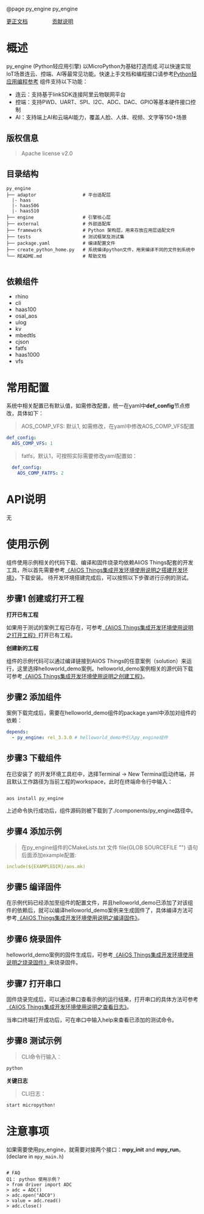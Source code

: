 @page py_engine py_engine

[更正文档](https://gitee.com/alios-things/py_engine/edit/rel_3.3.0/README.md) &emsp;&emsp;&emsp;&emsp; [贡献说明](https://help.aliyun.com/document_detail/302301.html)

# 概述
py_engine (Python轻应用引擎) 以MicroPython为基础打造而成.可以快速实现IoT场景连云、控端、AI等最常见功能。快速上手文档和编程接口请参考[Python轻应用编程参考](https://g.alicdn.com/HaaSAI/PythonDoc/quickstart/index.html)
组件支持以下功能：
- 连云：支持基于linkSDK连接阿里云物联网平台
- 控端：支持PWD、UART、SPI、I2C、ADC、DAC、GPIO等基本硬件接口控制
- AI：支持端上AI和云端AI能力，覆盖人脸、人体、视频、文字等150+场景

## 版权信息
> Apache license v2.0

## 目录结构
```tree
py_engine
├── adaptor                 # 平台适配层
  |- haas
  |- haas506
  |- haas510
├── engine                  # 引擎核心层
├── external                # 外部适配库
├── framework               # Python 架构层，用来存放应用层适配文件
├── tests                   # 测试框架及测试集
├── package.yaml            # 编译配置文件
├── create_python_home.py   # 系统编译python文件，用来编译不同的文件到系统中
└── README.md               # 帮助文档
    
```

## 依赖组件
* rhino
* cli
* haas100
* osal_aos
* ulog
* kv
* mbedtls
* cjson
* fatfs
* haas1000
* vfs

# 常用配置
系统中相关配置已有默认值，如需修改配置，统一在yaml中**def_config**节点修改，具体如下：
> AOS_COMP_VFS: 默认1, 如需修改，在yaml中修改AOS_COMP_VFS配置

```yaml
def_config:
  AOS_COMP_VFS: 1
```
  > fatfs，默认1，可按照实际需要修改yaml配置如：
```yaml
  def_config:
    AOS_COMP_FATFS: 2
```

# API说明
无

# 使用示例

组件使用示例相关的代码下载、编译和固件烧录均依赖AliOS Things配套的开发工具，所以首先需要参考[《AliOS Things集成开发环境使用说明之搭建开发环境》](https://help.aliyun.com/document_detail/302378.html)，下载安装。
待开发环境搭建完成后，可以按照以下步骤进行示例的测试。

## 步骤1 创建或打开工程

**打开已有工程**

如果用于测试的案例工程已存在，可参考[《AliOS Things集成开发环境使用说明之打开工程》](https://help.aliyun.com/document_detail/302381.html)打开已有工程。

**创建新的工程**

组件的示例代码可以通过编译链接到AliOS Things的任意案例（solution）来运行，这里选择helloworld_demo案例。helloworld_demo案例相关的源代码下载可参考[《AliOS Things集成开发环境使用说明之创建工程》](https://help.aliyun.com/document_detail/302379.html)。

## 步骤2 添加组件

案例下载完成后，需要在helloworld_demo组件的package.yaml中添加对组件的依赖：

```yaml
depends:
  - py_engine: rel_3.3.0 # helloworld_demo中引入py_engine组件
```

## 步骤3 下载组件

在已安装了  的开发环境工具栏中，选择Terminal -> New Terminal启动终端，并且默认工作路径为当前工程的workspace，此时在终端命令行中输入：

```shell

aos install py_engine

```

上述命令执行成功后，组件源码则被下载到了./components/py_engine路径中。

## 步骤4 添加示例

> 在py_engine组件的CMakeLists.txt 文件 file(GLOB SOURCEFILE "") 语句后面添加example配置:
```yaml
include(${EXAMPLEDIR}/aos.mk)
```

## 步骤5 编译固件

在示例代码已经添加至组件的配置文件，并且helloworld_demo已添加了对该组件的依赖后，就可以编译helloworld_demo案例来生成固件了，具体编译方法可参考[《AliOS Things集成开发环境使用说明之编译固件》](https://help.aliyun.com/document_detail/302384.html)。

## 步骤6 烧录固件

helloworld_demo案例的固件生成后，可参考[《AliOS Things集成开发环境使用说明之烧录固件》](https://help.aliyun.com/document_detail/302383.html)来烧录固件。

## 步骤7 打开串口

固件烧录完成后，可以通过串口查看示例的运行结果，打开串口的具体方法可参考[《AliOS Things集成开发环境使用说明之查看日志》](https://help.aliyun.com/document_detail/302382.html)。

当串口终端打开成功后，可在串口中输入help来查看已添加的测试命令。

## 步骤8 测试示例

> CLI命令行输入：
```sh
python
```

**关键日志**

> CLI日志：
```sh
start micropython!
```

# 注意事项
如果需要使用py_engine，就需要对接两个接口：**mpy_init** and **mpy_run**。(declare in `mpy_main.h`)
```

# FAQ
Q1： python 使用示例？
> from driver import ADC
> adc = ADC()
> adc.open("ADC0")
> value = adc.read()
> adc.close()
